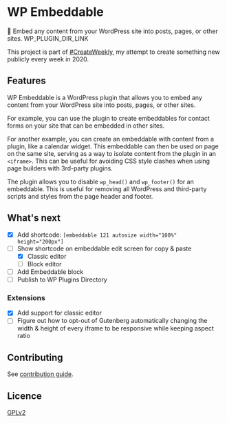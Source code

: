 # WP Embeddable

💠 Embed any content from your WordPress site into posts, pages, or other sites. WP_PLUGIN_DIR_LINK

<!-- [![Promotional screenshot of WP Embeddable Plugin](./screenshot.png)](WP_PLUGIN_DIR_LINK) -->

This project is part of [#CreateWeekly](https://dev.to/josephuspaye/createweekly-create-something-new-publicly-every-week-in-2020-1nh9), my attempt to create something new publicly every week in 2020.

## Features

WP Embeddable is a WordPress plugin that allows you to embed any content from your WordPress site into posts, pages, or other sites.

For example, you can use the plugin to create embeddables for contact forms on your site that can be embedded in other sites.

For another example, you can create an embeddable with content from a plugin, like a calendar widget. This embeddable can then be used on page on the same site, serving as a way to isolate content from the plugin in an `<iframe>`. This can be useful for avoiding CSS style clashes when using page builders with 3rd-party plugins.

The plugin allows you to disable `wp_head()` and `wp_footer()` for an embeddable. This is useful for removing all WordPress and third-party scripts and styles from the page header and footer.

## What's next

-   [x] Add shortcode: `[embeddable 121 autosize width="100%" height="200px"]`
-   [ ] Show shortcode on embeddable edit screen for copy & paste
    -   [x] Classic editor
    -   [ ] Block editor
-   [ ] Add Embeddable block
-   [ ] Publish to WP Plugins Directory

### Extensions

-   [x] Add support for classic editor
-   [ ] Figure out how to opt-out of Gutenberg automatically changing the width & height of every iframe to be responsive while keeping aspect ratio

## Contributing

See [contribution guide](CONTRIBUTING.md).

## Licence

[GPLv2](LICENCE)

